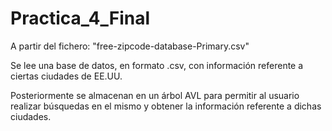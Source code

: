 Practica_4_Final
================
A partir del fichero: "free-zipcode-database-Primary.csv"

Se lee una base de datos, en formato .csv, con información referente a ciertas ciudades de EE.UU.

Posteriormente se almacenan en un árbol AVL para permitir al usuario realizar búsquedas en el mismo y obtener la
información referente a dichas ciudades.
